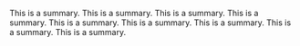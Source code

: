 This is a summary. This is a summary. This is a summary. This is a summary. This is a summary. This is a summary. This is a summary. This is a summary. This is a summary. 